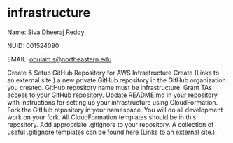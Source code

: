 # infrastructure


Name: Siva Dheeraj Reddy

NUID: 001524090

EMAIL: obulam.s@northeastern.edu


Create & Setup GitHub Repository for AWS Infrastructure
Create (Links to an external site.) a new private GitHub repository in the GitHub organization you created.
GitHub repository name must be infrastructure.
Grant TAs access to your GitHub repository.
Update README.md in your repository with instructions for setting up your infrastructure using CloudFormation.
Fork the GitHub repository in your namespace. You will do all development work on your fork.
All CloudFormation templates should be in this repository.
Add appropriate .gitignore to your repository. A collection of useful .gitignore templates can be found here (Links to an external site.).
